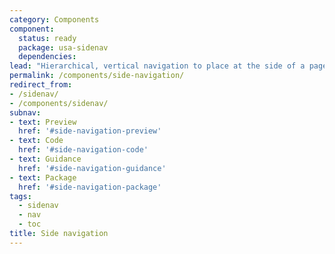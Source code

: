 ```yaml
---
category: Components
component:
  status: ready
  package: usa-sidenav
  dependencies:
lead: "Hierarchical, vertical navigation to place at the side of a page."
permalink: /components/side-navigation/
redirect_from:
- /sidenav/
- /components/sidenav/
subnav:
- text: Preview
  href: '#side-navigation-preview'
- text: Code
  href: '#side-navigation-code'
- text: Guidance
  href: '#side-navigation-guidance'
- text: Package
  href: '#side-navigation-package'
tags:
  - sidenav
  - nav
  - toc
title: Side navigation
---
```

